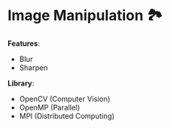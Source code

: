 # Image Manipulation 🏞️

**Features**:

- Blur
- Sharpen

**Library**:

- OpenCV (Computer Vision)
- OpenMP (Parallel)
- MPI (Distributed Computing)
